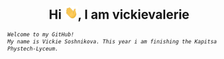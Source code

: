 <h1 align="center">Hi <img src="https://raw.githubusercontent.com/ABSphreak/ABSphreak/master/gifs/Hi.gif" width="30px">, I am vickievalerie</h1>

<em>

    Welcome to my GitHub!
    My name is Vickie Soshnikova. This year i am finishing the Kapitsa Phystech-Lyceum. 
    

</em> 
